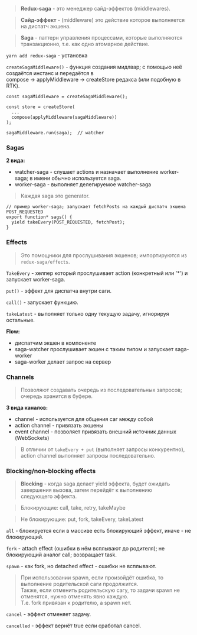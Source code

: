 > **Redux-saga** - это менеджер сайд-эффектов (middlewares).

> **Сайд-эффект** - (middleware) это действие которое выполняется на диспатч экшена.

> **Saga** - паттерн управления процессами, которые выполняются транзакционно, т.е. как одно атомарное действие.

`yarn add redux-saga` - установка

`createSagaMiddleware()` - функция создания мидлвар; с помощью неё создаётся инстанс и передаётся в  
compose -> applyMiddleware -> createStore редакса (или подобную в RTK).

```
const sagaMiddleware = createSagaMiddleware();

const store = createStore(
  ...
  compose(applyMiddleware(sagaMiddleware))
);

sagaMiddleware.run(saga);  // watcher
```

### Sagas

**2 вида:**
- watcher-saga - слушает actions и назначает выполнение worker-saga; в имени обычно используется saga.
- worker-saga - выполняет делегируемое watcher-saga

> Каждая saga это generator.

```
// пример worker-saga; запускает fetchPosts на каждый диспатч экшена POST_REQUESTED
export function* sags() {
  yield takeEvery(POST_REQUESTED, fetchPost);
}
```

### Effects

> Это помощники для прослушивания экшенов; импортируются из `redux-saga/effects`.

`TakeEvery` - хелпер который прослушивает action (конкретный или '*') и запускает worker-saga.

`put()` - эффект для диспатча внутри саги.

`call()` - запускает функцию.

`takeLatest` - выполняет только одну текущую задачу, игнорируя остальные.

**Flow:**
- диспатчим экшен в компоненте
- saga-watcher прослушивает экшен с таким типом и запускает saga-worker
- saga-worker делает запрос на сервер

### Channels

> Позволяют создавать очередь из последовательных запросов;  
> очередь хранится в буфере.

**3 вида каналов:**
- channel - используется для общения саг между собой
- action channel - привязать экшены
- event channel - позволяет привязать внешний источник данных (WebSockets)

> В отличии от `takeEvery + put` (выполняет запросы конкурентно), action channel выполняет запросы последовательно.

### Blocking/non-blocking effects

> **Blocking** - когда saga делает yield эффекта, будет ожидать завершения вызова, затем перейдёт к выполнению  
> следующего эффекта.

> Блокирующие: call, take, retry, takeMaybe

> Не блокирующие: put, fork, takeEvery, takeLatest

`all` - блокируется если в массиве есть блокирующий эффект, иначе - не блокирующий.

`fork` - attach effect (ошибки в нём всплывают до родителя); не блокирующий аналог call; возвращает task.

`spawn` - как fork, но detached effect - ошибки не всплывают.

> При использовании spawn, если произойдёт ошибка, то выполнение родительской саги продолжится.  
> Также, если отменить родительскую сагу, то задачи spawn не отменятся, нужно отменять явно каждую.  
> Т.е. fork привязан к родителю, а spawn нет.

`cancel` - эффект отменяет задачу.

`cancelled` - эффект вернёт true если сработал cancel.


